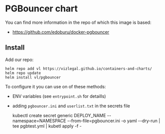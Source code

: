 # PGBouncer chart

You can find more information in the repo of which this image is based:

-  https://github.com/edoburu/docker-pgbouncer


## Install

Add our repo:

    helm repo add vl https://vizlegal.github.io/containers-and-charts/
    helm repo update
    helm install vl/pgbouncer

To configure it you can use on of these methods:

- ENV variables (see `entrypoint.sh` for detaills)
- adding `pgbouncer.ini` and `userlist.txt` in the secrets file

    kubectl create secret generic DEPLOY_NAME --namespace=NAMESPACE --from-file=pgbouncer.ini -o yaml --dry-run | tee pgbtest.yml | kubetl apply -f -
